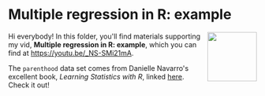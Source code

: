 # Multiple regression in R: example
[<img src="mr thumb.jpg" align="right" height="100" />](<https://youtu.be/_NS-SMi21mA>)

Hi everybody! In this folder, you'll find materials supporting my vid, **Multiple regression in R: example**, which you can find at <https://youtu.be/_NS-SMi21mA>. 

The `parenthood` data set comes from Danielle Navarro's excellent book, *Learning Statistics with R*, linked [here](https://learningstatisticswithr.com/). Check it out!